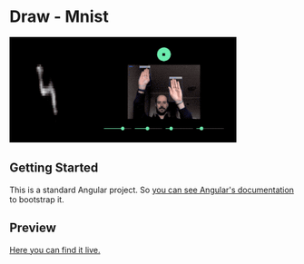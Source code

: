 # Draw - Mnist

![Image preview](src/assets/VAE-preview.gif)

## Getting Started

This is a standard Angular project. So [you can see Angular's documentation](https://angular.io/) to bootstrap it.

## Preview

[Here you can find it live.](http://vae.mattianatali.dev/)